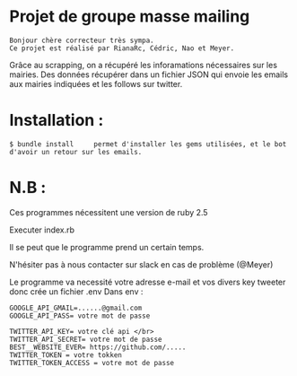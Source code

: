 # Projet de groupe masse mailing


   	Bonjour chère correcteur très sympa.
    Ce projet est réalisé par RianaRc, Cédric, Nao et Meyer. 
    
   Grâce au scrapping, on a récupéré les inforamations nécessaires sur les mairies. Des données récupérer dans un fichier JSON qui envoie les emails aux mairies indiquées et les follows sur twitter.


# Installation :

    $ bundle install     permet d'installer les gems utilisées, et le bot d'avoir un retour sur les emails.
    
# N.B :
   Ces programmes nécessitent une version de ruby 2.5  
   
   Executer index.rb
   
   Il se peut que le programme prend un certain temps.
   
   N'hésiter pas à nous contacter sur slack en cas de problème (@Meyer)
   
   Le programme va necessité votre adresse e-mail et vos divers key tweeter donc crée un fichier .env
   Dans env :
   
  	GOOGLE_API_GMAIL=......@gmail.com 
  	GOOGLE_API_PASS= votre mot de passe

	TWITTER_API_KEY= votre clé api </br>
  	TWITTER_API_SECRET= votre mot de passe
  	BEST__WEBSITE_EVER= https://github.com/.....
  	TWITTER_TOKEN = votre tokken
  	TWITTER_TOKEN_ACCESS = votre mot de passe
	

    
